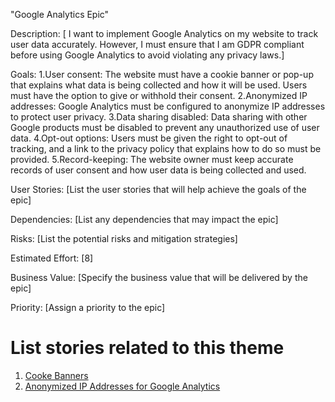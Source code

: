 "Google Analytics Epic"

Description: [ I want to implement Google Analytics on my website to track user data accurately. However, I must ensure that I am GDPR compliant before using Google Analytics to avoid violating any privacy laws.]

Goals: 
        1.User consent: The website must have a cookie banner or pop-up that explains what data is being collected and how it will be used. Users must have the option to                give or withhold their consent.
       2.Anonymized IP addresses: Google Analytics must be configured to anonymize IP addresses to protect user privacy.
       3.Data sharing disabled: Data sharing with other Google products must be disabled to prevent any unauthorized use of user data.
       4.Opt-out options: Users must be given the right to opt-out of tracking, and a link to the privacy policy that explains how to do so must be provided.
       5.Record-keeping: The website owner must keep accurate records of user consent and how user data is being collected and used.

User Stories: [List the user stories that will help achieve the goals of the epic]

Dependencies: [List any dependencies that may impact the epic]

Risks: [List the potential risks and mitigation strategies]

Estimated Effort: [8]

Business Value: [Specify the business value that will be delivered by the epic]

Priority: [Assign a priority to the epic]

# List stories related to this theme
1. [Cooke Banners](documentation/templates/theme/initiatives/epics/stories/cookiebanner.md)
2. [Anonymized IP Addresses for Google Analytics](documentation/templates/theme/initiatives/epics/stories/story_template.md)

